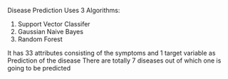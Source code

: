 Disease Prediction 
Uses 3 Algorithms: 
1. Support Vector Classifer
2. Gaussian Naive Bayes
3. Random Forest

It has 33 attributes consisting of the symptoms and 1 target variable as Prediction of the disease
There are totally 7 diseases out of which one is going to be predicted
